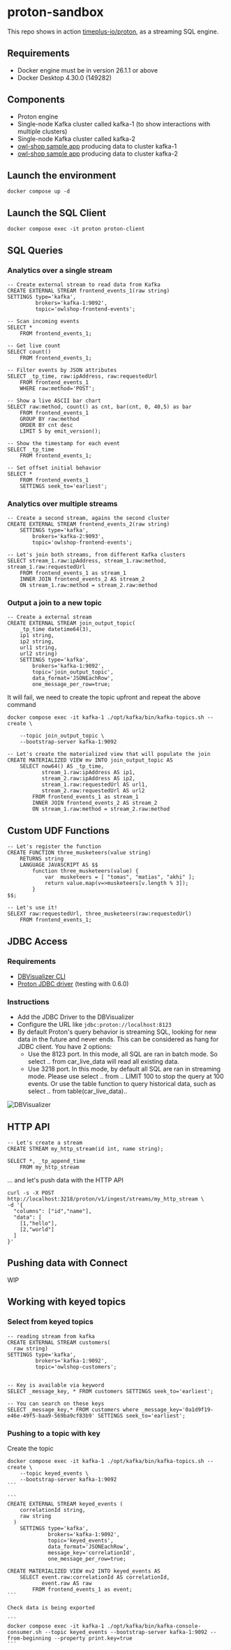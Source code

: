 # proton-sandbox

This repo shows in action [timeplus-io/proton](https://github.com/timeplus-io/proton), as a streaming SQL engine.

## Requirements

- Docker engine must be in version 26.1.1 or above
- Docker Desktop 4.30.0 (149282)

## Components

- Proton engine
- Single-node Kafka cluster called kafka-1 (to show interactions with multiple clusters)
- Single-node Kafka cluster called kafka-2
- [owl-shop sample app](https://github.com/cloudhut/owl-shop) producing data to cluster kafka-1
- [owl-shop sample app](https://github.com/cloudhut/owl-shop) producing data to cluster kafka-2


## Launch the environment
```
docker compose up -d
```


## Launch the SQL Client
```
docker compose exec -it proton proton-client
```


## SQL Queries

### Analytics over a single stream

```
-- Create external stream to read data from Kafka
CREATE EXTERNAL STREAM frontend_events_1(raw string)
SETTINGS type='kafka', 
         brokers='kafka-1:9092',
         topic='owlshop-frontend-events';
```

```
-- Scan incoming events
SELECT *
    FROM frontend_events_1;
```

```
-- Get live count
SELECT count() 
    FROM frontend_events_1;
```

```
-- Filter events by JSON attributes
SELECT _tp_time, raw:ipAddress, raw:requestedUrl 
    FROM frontend_events_1 
    WHERE raw:method='POST';
```

```
-- Show a live ASCII bar chart
SELECT raw:method, count() as cnt, bar(cnt, 0, 40,5) as bar 
    FROM frontend_events_1
    GROUP BY raw:method 
    ORDER BY cnt desc 
    LIMIT 5 by emit_version();
```

```
-- Show the timestamp for each event
SELECT _tp_time 
    FROM frontend_events_1;
```

```
-- Set offset initial behavior 
SELECT * 
    FROM frontend_events_1 
    SETTINGS seek_to='earliest';
```

### Analytics over multiple streams

```
-- Create a second stream, agains the second cluster
CREATE EXTERNAL STREAM frontend_events_2(raw string)
    SETTINGS type='kafka', 
        brokers='kafka-2:9093',
        topic='owlshop-frontend-events';
```

```
-- Let's join both streams, from different Kafka clusters
SELECT stream_1.raw:ipAddress, stream_1.raw:method, stream_1.raw:requestedUrl 
    FROM frontend_events_1 as stream_1
    INNER JOIN frontend_events_2 AS stream_2
    ON stream_1.raw:method = stream_2.raw:method
```

### Output a join to a new topic

```
-- Create a external stream
CREATE EXTERNAL STREAM join_output_topic(
    _tp_time datetime64(3), 
    ip1 string, 
    ip2 string,
    url1 string, 
    url2 string)
    SETTINGS type='kafka', 
        brokers='kafka-1:9092', 
        topic='join_output_topic', 
        data_format='JSONEachRow',
        one_message_per_row=true;
```

It will fail, we need to create the topic upfront and repeat the 
above command

```
docker compose exec -it kafka-1 ./opt/kafka/bin/kafka-topics.sh --create \

    --topic join_output_topic \
    --bootstrap-server kafka-1:9092
```

```
-- Let's create the materialized view that will populate the join
CREATE MATERIALIZED VIEW mv INTO join_output_topic AS 
    SELECT now64() AS _tp_time, 
           stream_1.raw:ipAddress AS ip1,
           stream_2.raw:ipAddress AS ip2,
           stream_1.raw:requestedUrl AS url1,
           stream_2.raw:requestedUrl AS url2
        FROM frontend_events_1 as stream_1
        INNER JOIN frontend_events_2 AS stream_2
        ON stream_1.raw:method = stream_2.raw:method
```

## Custom UDF Functions

```
-- Let's register the function
CREATE FUNCTION three_musketeers(value string)
    RETURNS string
    LANGUAGE JAVASCRIPT AS $$
        function three_musketeers(value) {
            var  musketeers = [ "tomas", "matias", "akhi" ];
            return value.map(v=>musketeers[v.length % 3]);
        }
$$;
```

```
-- Let's use it!
SELEXT raw:requestedUrl, three_musketeers(raw:requestedUrl)
    FROM frontend_events_1;
```


## JDBC Access

### Requirements

- [DBVisualizer CLI](https://www.dbvis.com/download/)
- [Proton JDBC driver](https://github.com/timeplus-io/proton-java-driver/releases) (testing with 0.6.0)

### Instructions

- Add the JDBC Driver to the DBVisualizer
- Configure the URL like `jdbc:proton://localhost:8123`
- By default Proton's query behavior is streaming SQL, looking for new data in the 
  future and never ends. This can be considered as hang for JDBC client. You have 2 options:
    - Use the 8123 port. In this mode, all SQL are ran in batch mode. So select .. from car_live_data will read all existing data.
    - Use 3218 port. In this mode, by default all SQL are ran in streaming mode. Please use select .. from .. LIMIT 100 to stop the query at 100 events. Or use the table function to query historical data, such as select .. from table(car_live_data)..

![DBVisualizer](https://github.com/mcascallares/proton-sandbox/blob/main/images/dbvis.png)


## HTTP API

```
-- Let's create a stream
CREATE STREAM my_http_stream(id int, name string);
```

```
SELECT *, _tp_append_time
    FROM my_http_stream
```

... and let's push data with the HTTP API

```
curl -s -X POST http://localhost:3218/proton/v1/ingest/streams/my_http_stream \
-d '{
  "columns": ["id","name"],
  "data": [
    [1,"hello"],
    [2,"world"]
  ]
}'
```

## Pushing data with Connect

WIP


## Working with keyed topics


### Select from keyed topics

```
-- reading stream from kafka
CREATE EXTERNAL STREAM customers(
  raw string)
SETTINGS type='kafka', 
         brokers='kafka-1:9092',
         topic='owlshop-customers';


-- Key is available via keyword
SELECT _message_key, * FROM customers SETTINGS seek_to='earliest';

-- You can search on these keys
SELECT _message_key,* FROM customers where _message_key='0a1d9f19-e46e-49f5-baa9-569ba9cf83b9' SETTINGS seek_to='earliest';

```

### Pushing to a topic with key

Create the topic

````
docker compose exec -it kafka-1 ./opt/kafka/bin/kafka-topics.sh --create \
    --topic keyed_events \
    --bootstrap-server kafka-1:9092
```

```
CREATE EXTERNAL STREAM keyed_events (
    correlationId string,
    raw string
  )
    SETTINGS type='kafka', 
             brokers='kafka-1:9092', 
             topic='keyed_events', 
             data_format='JSONEachRow',
             message_key='correlationId',
             one_message_per_row=true;

CREATE MATERIALIZED VIEW mv2 INTO keyed_events AS 
    SELECT event.raw:correlationId AS correlationId,
           event.raw AS raw
        FROM frontend_events_1 as event;
```

Check data is being exported

```
docker compose exec -it kafka-1 ./opt/kafka/bin/kafka-console-consumer.sh --topic keyed_events --bootstrap-server kafka-1:9092 --from-beginning --property print.key=true
```
